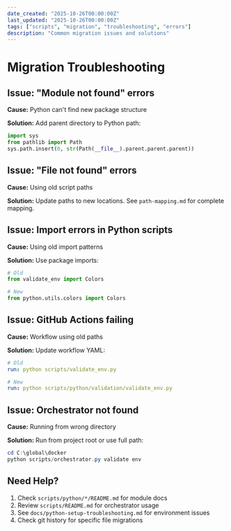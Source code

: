 ```yaml
---
date_created: "2025-10-26T00:00:00Z"
last_updated: "2025-10-26T00:00:00Z"
tags: ["scripts", "migration", "troubleshooting", "errors"]
description: "Common migration issues and solutions"
---
```

# Migration Troubleshooting

## Issue: "Module not found" errors

**Cause:** Python can't find new package structure

**Solution:** Add parent directory to Python path:

```python
import sys
from pathlib import Path
sys.path.insert(0, str(Path(__file__).parent.parent.parent))
```

## Issue: "File not found" errors

**Cause:** Using old script paths

**Solution:** Update paths to new locations. See `path-mapping.md` for complete mapping.

## Issue: Import errors in Python scripts

**Cause:** Using old import patterns

**Solution:** Use package imports:

```python
# Old
from validate_env import Colors

# New
from python.utils.colors import Colors
```

## Issue: GitHub Actions failing

**Cause:** Workflow using old paths

**Solution:** Update workflow YAML:

```yaml
# Old
run: python scripts/validate_env.py

# New
run: python scripts/python/validation/validate_env.py
```

## Issue: Orchestrator not found

**Cause:** Running from wrong directory

**Solution:** Run from project root or use full path:

```powershell
cd C:\global\docker
python scripts/orchestrator.py validate env
```

## Need Help?

1. Check `scripts/python/*/README.md` for module docs
2. Review `scripts/README.md` for orchestrator usage
3. See `docs/python-setup-troubleshooting.md` for environment issues
4. Check git history for specific file migrations
